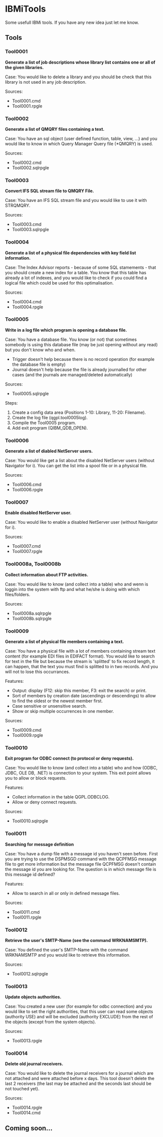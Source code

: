 # IBMiTools

Some usefull IBMi tools.
If you have any new idea just let me know.

## Tools

### Tool0001

**Generate a list of job descriptions whose library list contains one or all of the given libraries.**

Case: You would like to delete a library and you should be check that this library is not used in any job description.

Sources:
- Tool0001.cmd
- Tool0001.rpgle

### Tool0002

**Generate a list of QMQRY files containing a text.**

Case: You have an sql object (user defined function, table, view, ...) and you would like to know in which Query Manager Query file (*QMQRY) is used. 

Sources:
- Tool0002.cmd
- Tool0002.sqlrpgle

### Tool0003

**Convert IFS SQL stream file to QMQRY File.**

Case: You have an IFS SQL stream file and you would like to use it with STRQMQRY.

Sources:
- Tool0003.cmd
- Tool0003.sqlrpgle

### Tool0004

**Generate a list of a physical file dependencies with key field list information.**

Case: The Index Advisor reports - because of some SQL stamements - that you should create a new index for a table.
You know that this table has already a lot of indexes, and you would like to check if you could find a logical file
which could be used for this optimalisation.

Sources:
- Tool0004.cmd
- Tool0004.rpgle

### Tool0005

**Write in a log file which program is opening a database file.**

Case: You have a database file. You know (or not) that sometimes somebody is using this database file (may be just opening without any read) but you don't know who and when.
- Trigger doesn't help because there is no record operation (for example the database file is empty)
- Journal doesn't help because the file is already journalled for other cases (and the journals are managed/deleted automatically)

Sources:
- Tool0005.sqlrpgle

Steps:
1. Create a config data area (Positions 1-10: Library, 11-20: Filename).
2. Create the log file (qgpl.tool0005log).
3. Compile the Tool0005 program.
4. Add exit program (QIBM_QDB_OPEN).

### Tool0006

**Generate a list of diabled NetServer users.**

Case: You would like get a list about the disabled NetServer users (without Navigator for i).
You can get the list into a spool file or in a physical file.

Sources:
- Tool0006.cmd
- Tool0006.rpgle

### Tool0007

**Enable disabled NetServer user.**

Case: You would like to enable a disabled NetServer user (without Navigator for i).

Sources:
- Tool0007.cmd
- Tool0007.rpgle

### Tool0008a, Tool0008b

**Collect information about FTP activities.**

Case: You would like to know (and collect into a table) who and wenn is loggin into the system with ftp
and what he/she is doing with which files/folders.

Sources:
- Tool0008a.sqlrpgle
- Tool0008b.sqlrpgle

### Tool0009

**Generate a list of physical file members containing a text.**

Case: You have a physical file with a lot of members containing stream text content (for example EDI files in EDIFACT format).
You would like to search for text in the file but because the stream is 'splitted' to fix record length, it can happen,
that the text you must find is splitted to in two records. And you will not to lose this occurrances.

Features:
- Output: display (F12: skip this member, F3: exit the search) or print.
- Sort of members by creation date (ascendings or descendings) to allow to find the oldest or the newest member first.
- Case sensitive or unsensitive search.
- Show or skip multiple occurrences in one member.

Sources:
- Tool0009.cmd
- Tool0009.rpgle

### Tool0010

**Exit program for ODBC connect (to protocol or deny requests).**

Case: You would like to know (and collect into a table) who and how (ODBC, JDBC, OLE DB, .NET) is connection to your system.
This exit point allows you to allow or block requests.

Features:
- Collect information in the table QGPL.ODBCLOG.
- Allow or deny connect requests.

Sources:
- Tool0010.sqlrpgle

### Tool0011

**Searching for message definition**

Case: You have a dump file with a message id you haven't seen before. First you are trying to use the DSPMSGD command with the QCPFMSG message file to get more information but the message file QCPFMSG doesn't contain the message id you are looking for. The question is in which message file is this message id defined?

Features:
- Allow to search in all or only in defined message files.

Sources:
- Tool0011.cmd
- Tool0011.rpgle

### Tool0012

**Retrieve the user's SMTP-Name (see the command WRKNAMSMTP).**

Case: You defined the user's SMTP-Name with the command WRKNAMSMTP and you would like to retrieve this information.

Sources:
- Tool0012.sqlrpgle

### Tool0013

**Update objects authorities.**

Case: You created a new user (for example for odbc connection) and you would like to set the right authorities, that this user can read some objects (authority USE) and will be excluded (authority EXCLUDE) from the rest of the objects (except from the system objects).

Sources:
- Tool0013.rpgle

### Tool0014

**Delete old journal receivers.**

Case: You would like to delete the journal receivers for a journal which are not attached and were attached before x days. This tool doesn't delete the last 2 receivers (the last may be attached and the seconds last should be not touched yet).

Sources:
- Tool0014.rpgle
- Tool0014.cmd

## Coming soon...



